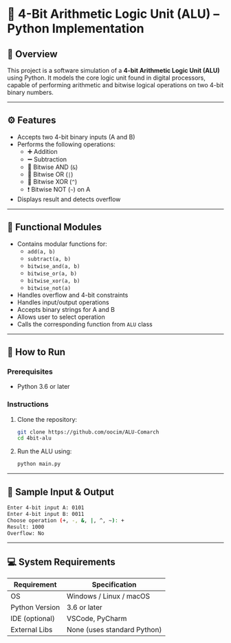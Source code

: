 # 🧠 4-Bit Arithmetic Logic Unit (ALU) – Python Implementation

## 📘 Overview

This project is a software simulation of a **4-bit Arithmetic Logic Unit (ALU)** using Python. It models the core logic unit found in digital processors, capable of performing arithmetic and bitwise logical operations on two 4-bit binary numbers.

---

## ⚙️ Features

- Accepts two 4-bit binary inputs (A and B)
- Performs the following operations:
  - ➕ Addition
  - ➖ Subtraction
  - 🔁 Bitwise AND (`&`)
  - 🔁 Bitwise OR (`|`)
  - 🔁 Bitwise XOR (`^`)
  - ❗ Bitwise NOT (`~`) on A
- Displays result and detects overflow

---

## 🧩 Functional Modules

- Contains modular functions for:
  - `add(a, b)`
  - `subtract(a, b)`
  - `bitwise_and(a, b)`
  - `bitwise_or(a, b)`
  - `bitwise_xor(a, b)`
  - `bitwise_not(a)`
- Handles overflow and 4-bit constraints
- Handles input/output operations
- Accepts binary strings for A and B
- Allows user to select operation
- Calls the corresponding function from `ALU` class

---

## 🚀 How to Run

### Prerequisites

- Python 3.6 or later

### Instructions

1. Clone the repository:
   ```bash
   git clone https://github.com/oocim/ALU-Comarch
   cd 4bit-alu
   ```

2. Run the ALU using:
   ```bash
   python main.py
   ```

---

## 🧪 Sample Input & Output

```bash
Enter 4-bit input A: 0101
Enter 4-bit input B: 0011
Choose operation (+, -, &, |, ^, ~): +
Result: 1000
Overflow: No
```

---

## 💻 System Requirements

| Requirement     | Specification                |
|-----------------|------------------------------|
| OS              | Windows / Linux / macOS      |
| Python Version  | 3.6 or later                 |
| IDE (optional)  | VSCode, PyCharm              |
| External Libs   | None (uses standard Python)  |
